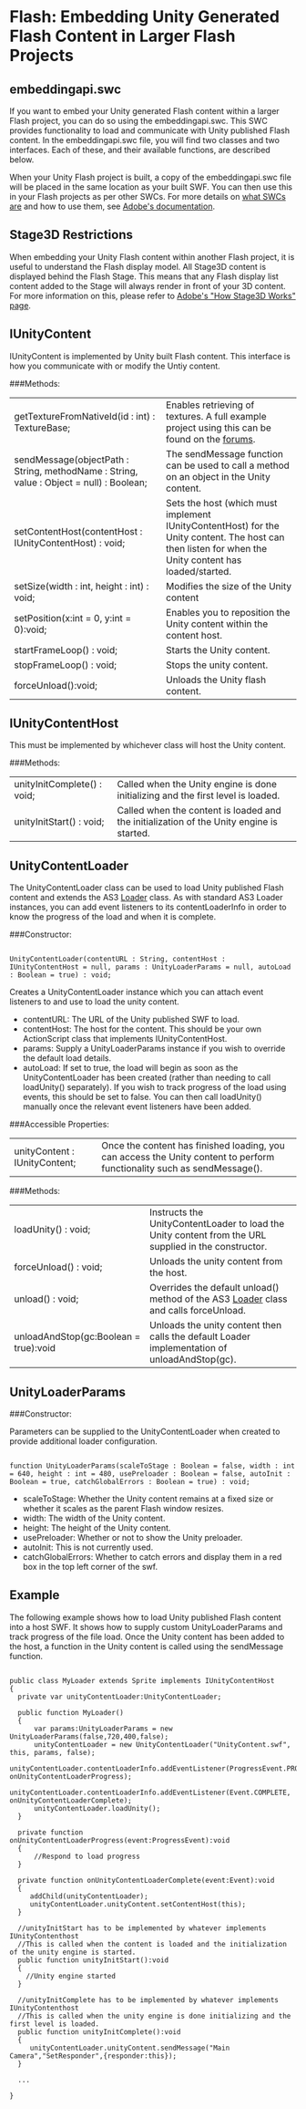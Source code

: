 Flash: Embedding Unity Generated Flash Content in Larger Flash Projects
=======================================================================


embeddingapi.swc
----------------


If you want to embed your Unity generated Flash content within a larger Flash project, you can do so using the <span class=keyword>embeddingapi.swc</span>. This SWC provides functionality to load and communicate with Unity published Flash content. In the <span class=keyword>embeddingapi.swc</span> file, you will find two classes and two interfaces. Each of these, and their available functions, are described below.

When your Unity Flash project is built, a copy of the embeddingapi.swc file will be placed in the same location as your built SWF. You can then use this in your Flash projects as per other SWCs. For more details on [what SWCs are](http://www.adobe.com/mena_fr/devnet/flash/articles/concept_swc.html.md) and how to use them, see [Adobe's documentation](http://livedocs.adobe.com/flex/3/html/help.html?content=building_overview_5.html.md).

  

Stage3D Restrictions
--------------------


When embedding your Unity Flash content within another Flash project, it is useful to understand the Flash display model. All Stage3D content is displayed behind the Flash Stage. This means that any Flash display list content added to the Stage will always render in front of your 3D content. For more information on this, please refer to [Adobe's "How Stage3D Works" page](http://www.adobe.com/devnet/flashplayer/articles/how-stage3d-works.html.md).

  

IUnityContent
-------------


<span class=component>IUnityContent</span> is implemented by Unity built Flash content. This interface is how you communicate with or modify the Untiy content.
		
###Methods:


|    |    |
|:---|:---|
|getTextureFromNativeId(id : int) : TextureBase;|Enables retrieving of textures. A full example project using this can be found on the [forums](http://forum.unity3d.com/threads/128057-Flash-Simple-AS3-Bridge-Demo-Loading-textures-from-web.?p=864642&viewfull=1#post864642.md).|
|sendMessage(objectPath : String, methodName : String, value : Object = null) : Boolean;|The <span class=component>sendMessage</span> function can be used to call a method on an object in the Unity content.|
|setContentHost(contentHost : IUnityContentHost) : void;|Sets the host (which must implement <span class=component>IUnityContentHost</span>) for the Unity content. The host can then listen for when the Unity content has loaded/started.|
|setSize(width : int, height : int) : void;|Modifies the size of the Unity content|
|setPosition(x:int = 0, y:int = 0):void;|Enables you to reposition the Unity content within the content host.|
|startFrameLoop() : void;|Starts the Unity content.|
|stopFrameLoop() : void;|Stops the unity content.|
|forceUnload():void;|Unloads the Unity flash content.|

  

IUnityContentHost
-----------------


This must be implemented by whichever class will host the Unity content.

###Methods:


|    |    |
|:---|:---|
|unityInitComplete() : void;|Called when the Unity engine is done initializing and the first level is loaded.|
|unityInitStart() : void;|Called when the content is loaded and the initialization of the Unity engine is started.|

  

UnityContentLoader
------------------


The <span class=component>UnityContentLoader</span> class can be used to load Unity published Flash content and extends the AS3 [Loader](http://help.adobe.com/en_US/FlashPlatform/reference/actionscript/3/flash/display/Loader.html.md) class. As with standard AS3 Loader instances, you can add event listeners to its <span class=component>contentLoaderInfo</span> in order to know the progress of the load and when it is complete.


###Constructor:

````

UnityContentLoader(contentURL : String, contentHost : IUnityContentHost = null, params : UnityLoaderParams = null, autoLoad : Boolean = true) : void;

````

Creates a <span class=component>UnityContentLoader</span> instance which you can attach event listeners to and use to load the unity content.
* <span class=component>contentURL</span>: The URL of the Unity published SWF to load.
* <span class=component>contentHost</span>: The host for the content. This should be your own ActionScript class that implements <span class=component>IUnityContentHost</span>.
* <span class=component>params</span>: Supply a <span class=component>UnityLoaderParams</span> instance if you wish to override the default load details.
* <span class=component>autoLoad</span>: If set to true, the load will begin as soon as the <span class=component>UnityContentLoader</span> has been created (rather than needing to call <span class=component>loadUnity()</span> separately). If you wish to track progress of the load using events, this should be set to false. You can then call <span class=component>loadUnity()</span> manually once the relevant event listeners have been added.

###Accessible Properties:

|    |    |
|:---|:---|
|unityContent : IUnityContent;|Once the content has finished loading, you can access the Unity content to perform functionality such as <span class=component>sendMessage()</span>.|

###Methods:

|    |    |
|:---|:---|
|loadUnity() : void;|Instructs the <span class=component>UnityContentLoader</span> to load the Unity content from the URL supplied in the constructor.|
|forceUnload() : void;|Unloads the unity content from the host.|
|unload() : void;|Overrides the default unload() method of the AS3 [Loader](http://help.adobe.com/en_US/FlashPlatform/reference/actionscript/3/flash/display/Loader.html.md) class and calls forceUnload.|
|unloadAndStop(gc:Boolean = true):void|Unloads the unity content then calls the default Loader implementation of unloadAndStop(gc).|
  


UnityLoaderParams
-----------------


###Constructor:

Parameters can be supplied to the <span class=component>UnityContentLoader</span> when created to provide additional loader configuration.
	
````

function UnityLoaderParams(scaleToStage : Boolean = false, width : int = 640, height : int = 480, usePreloader : Boolean = false, autoInit : Boolean = true, catchGlobalErrors : Boolean = true) : void;

````

* <span class=component>scaleToStage</span>: Whether the Unity content remains at a fixed size or whether it scales as the parent Flash window resizes.
* <span class=component>width</span>: The width of the Unity content.
* <span class=component>height</span>: The height of the Unity content.
* <span class=component>usePreloader</span>: Whether or not to show the Unity preloader.
* <span class=component>autoInit</span>: This is not currently used.
* <span class=component>catchGlobalErrors</span>: Whether to catch errors and display them in a red box in the top left corner of the swf.
	
  


Example
-------


The following example shows how to load Unity published Flash content into a host SWF. It shows how to supply custom <span class=component>UnityLoaderParams</span> and track progress of the file load. Once the Unity content has been added to the host, a function in the Unity content is called using the <span class=component>sendMessage</span> function.

  
````

public class MyLoader extends Sprite implements IUnityContentHost
{
  private var unityContentLoader:UnityContentLoader;

  public function MyLoader()
  {
      var params:UnityLoaderParams = new UnityLoaderParams(false,720,400,false);
      unityContentLoader = new UnityContentLoader("UnityContent.swf", this, params, false);
      unityContentLoader.contentLoaderInfo.addEventListener(ProgressEvent.PROGRESS, onUnityContentLoaderProgress);
      unityContentLoader.contentLoaderInfo.addEventListener(Event.COMPLETE, onUnityContentLoaderComplete);
      unityContentLoader.loadUnity();
  }

  private function onUnityContentLoaderProgress(event:ProgressEvent):void
  {
      //Respond to load progress
  }
		
  private function onUnityContentLoaderComplete(event:Event):void
  {
     addChild(unityContentLoader);
     unityContentLoader.unityContent.setContentHost(this);
  }

  //unityInitStart has to be implemented by whatever implements IUnityContenthost
  //This is called when the content is loaded and the initialization of the unity engine is started.
  public function unityInitStart():void
  {
    //Unity engine started	
  }
	
  //unityInitComplete has to be implemented by whatever implements IUnityContenthost
  //This is called when the unity engine is done initializing and the first level is loaded.
  public function unityInitComplete():void
  {
     unityContentLoader.unityContent.sendMessage("Main Camera","SetResponder",{responder:this});
  }

  ...
  
}


````
